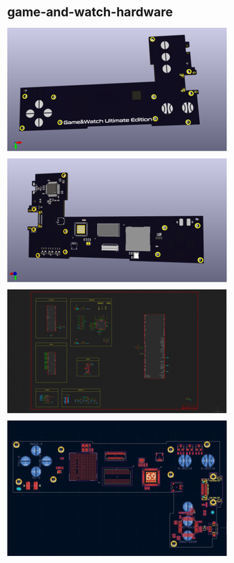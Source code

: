 # game-and-watch-hardware
![Version 0.1_Front](https://github.com/freakdoctor/game-and-watch-R16-hardware/blob/main/Visuels/Game_and_Watch_R16_1.png "Version 0.1_Front")


![Version 0.1_Back](https://github.com/freakdoctor/game-and-watch-R16-hardware/blob/main/Visuels/Game_and_Watch_R16.png "Version 0.1_Back")


![Version 0.1_Schematics](https://github.com/freakdoctor/game-and-watch-R16-hardware/blob/main/Visuels/G%26W-R16-Schematics.jpg "Version 0.1_Schematics")

![Version 0.1_PCB](https://github.com/freakdoctor/game-and-watch-R16-hardware/blob/main/Visuels/G%26W-R16-PCB.jpg "Version 0.1_PCB")

